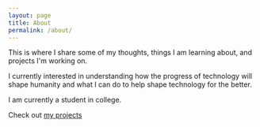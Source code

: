 ```yaml
---
layout: page
title: About
permalink: /about/
---
```


This is where I share some of my thoughts, things I am learning about, and projects I'm working on. 

I currently interested in understanding how the progress of technology will shape humanity and what I can do to help shape technology for the better. 

I am currently a student in college. 

Check out [my projects][https://github.com/vvayne]

[https://github.com/vvayne]: https://github.com/vvayne 